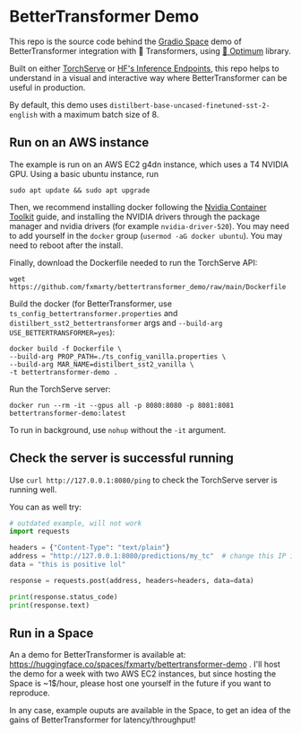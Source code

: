 # BetterTransformer Demo

This repo is the source code behind the [Gradio Space](https://huggingface.co/spaces/fxmarty/bettertransformer-demo) demo of BetterTransformer integration with 🤗 Transformers, using [🤗 Optimum](https://github.com/huggingface/optimum/) library.

Built on either [TorchServe](https://github.com/pytorch/serve) or [HF's Inference Endpoints](https://huggingface.co/docs/inference-endpoints/index), this repo helps to understand in a visual and interactive way where BetterTransformer can be useful in production.

By default, this demo uses `distilbert-base-uncased-finetuned-sst-2-english` with a maximum batch size of 8.

## Run on an AWS instance

The example is run on an AWS EC2 g4dn instance, which uses a T4 NVIDIA GPU. Using a basic ubuntu instance, run


```
sudo apt update && sudo apt upgrade
```

Then, we recommend installing docker following the [Nvidia Container Toolkit](https://docs.nvidia.com/datacenter/cloud-native/container-toolkit/install-guide.html#docker) guide, and installing the NVIDIA drivers through the package manager and nvidia drivers (for example `nvidia-driver-520`). You may need to add yourself in the `docker` group (`usermod -aG docker ubuntu`). You may need to reboot after the install.

Finally, download the Dockerfile needed to run the TorchServe API:

`wget https://github.com/fxmarty/bettertransformer_demo/raw/main/Dockerfile`

Build the docker (for BetterTransformer, use `ts_config_bettertransformer.properties` and `distilbert_sst2_bettertransformer` args and `--build-arg USE_BETTERTRANSFORMER=yes`):

```
docker build -f Dockerfile \
--build-arg PROP_PATH=./ts_config_vanilla.properties \
--build-arg MAR_NAME=distilbert_sst2_vanilla \
-t bettertransformer-demo .
```

Run the TorchServe server:

```
docker run --rm -it --gpus all -p 8080:8080 -p 8081:8081 bettertransformer-demo:latest
```

To run in background, use `nohup` without the `-it` argument.

## Check the server is successful running

Use `curl http://127.0.0.1:8080/ping` to check the TorchServe server is running well.

You can as well try:

```python
# outdated example, will not work
import requests

headers = {"Content-Type": "text/plain"}
address = "http://127.0.0.1:8080/predictions/my_tc"  # change this IP if needed
data = "this is positive lol"

response = requests.post(address, headers=headers, data=data)

print(response.status_code)
print(response.text)
```

## Run in a Space

An a demo for BetterTransformer is available at: https://huggingface.co/spaces/fxmarty/bettertransformer-demo . I'll host the demo for a week with two AWS EC2 instances, but since hosting the Space is ~1$/hour, please host one yourself in the future if you want to reproduce.

In any case, example ouputs are available in the Space, to get an idea of the gains of BetterTransformer for latency/throughput!
